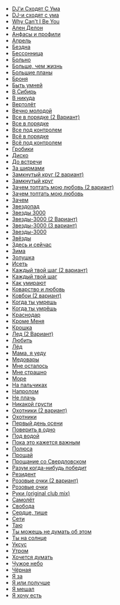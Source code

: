 * [DJ'и Сходят С Ума](DJ'и%20Сходят%20С%20Ума)
* [DJ-и сходят с ума](DJ-и%20сходят%20с%20ума)
* [Why Can't I Be You](Why%20Can't%20I%20Be%20You)
* [Ален Делон](Ален%20Делон)
* [Анфасы и профили](Анфасы%20и%20профили)
* [Апрель](Апрель)
* [Бездна](Бездна)
* [Бессонница](Бессонница)
* [Больно](Больно)
* [Больше, чем жизнь](Больше,%20чем%20жизнь)
* [Большие планы](Большие%20планы)
* [Броня](Броня)
* [Быть умней](Быть%20умней)
* [В Сибирь](В%20Сибирь)
* [В никуда](В%20никуда)
* [Вертолёт](Вертолёт)
* [Вечно молодой](Вечно%20молодой)
* [Все в порядке (2 Вариант)](Все%20в%20порядке%20(2%20Вариант))
* [Все в порядке](Все%20в%20порядке)
* [Все под контролем](Все%20под%20контролем)
* [Всё в порядке](Всё%20в%20порядке)
* [Всё под контролем](Всё%20под%20контролем)
* [Гробики](Гробики)
* [Диско](Диско)
* [До встречи](До%20встречи)
* [За ширмами](За%20ширмами)
* [Замкнутый круг (2 вариант)](Замкнутый%20круг%20(2%20вариант))
* [Замкнутый круг](Замкнутый%20круг)
* [Зачем топтать мою любовь (2 вариант)](Зачем%20топтать%20мою%20любовь%20(2%20вариант))
* [Зачем топтать мою любовь](Зачем%20топтать%20мою%20любовь)
* [Зачем](Зачем)
* [Звездопад](Звездопад)
* [Звезды 3000](Звезды%203000)
* [Звезды-3000 (2 Вариант)](Звезды-3000%20(2%20Вариант))
* [Звезды-3000 (3 вариант)](Звезды-3000%20(3%20вариант))
* [Звезды-3000](Звезды-3000)
* [Звёзды](Звёзды)
* [Здесь и сейчас](Здесь%20и%20сейчас)
* [Зима](Зима)
* [Золушка](Золушка)
* [Исеть](Исеть)
* [Каждый твой шаг (2 вариант)](Каждый%20твой%20шаг%20(2%20вариант))
* [Каждый твой шаг](Каждый%20твой%20шаг)
* [Как умирают](Как%20умирают)
* [Коварство и любовь](Коварство%20и%20любовь)
* [Ковбои (2 вариант)](Ковбои%20(2%20вариант))
* [Когда ты умрешь](Когда%20ты%20умрешь)
* [Когда ты умрёшь](Когда%20ты%20умрёшь)
* [Краснодар](Краснодар)
* [Кроме Меня](Кроме%20Меня)
* [Крошка](Крошка)
* [Лед (2 Вариант)](Лед%20(2%20Вариант))
* [Любить](Любить)
* [Лёд](Лёд)
* [Мама, я уеду](Мама,%20я%20уеду)
* [Медовары](Медовары)
* [Мне осталось](Мне%20осталось)
* [Мне страшно](Мне%20страшно)
* [Море](Море)
* [На пальчиках](На%20пальчиках)
* [Напролом](Напролом)
* [Не плачь](Не%20плачь)
* [Никакой грусти](Никакой%20грусти)
* [Охотники (2 вариант)](Охотники%20(2%20вариант))
* [Охотники](Охотники)
* [Первый день осени](Первый%20день%20осени)
* [Поверить в одно](Поверить%20в%20одно)
* [Под водой](Под%20водой)
* [Пока это кажется важным](Пока%20это%20кажется%20важным)
* [Полюса](Полюса)
* [Прощай](Прощай)
* [Прощание со Свердловском](Прощание%20со%20Свердловском)
* [Разум когда-нибудь победит](Разум%20когда-нибудь%20победит)
* [Резидент](Резидент)
* [Розовые очки (2 вариант)](Розовые%20очки%20(2%20вариант))
* [Розовые очки](Розовые%20очки)
* [Руки (original club mix)](Руки%20(original%20club%20mix))
* [Самолёт](Самолёт)
* [Свобода](Свобода)
* [Сердце, тише](Сердце,%20тише)
* [Сети](Сети)
* [Таю](Таю)
* [Ты можешь не думать об этом](Ты%20можешь%20не%20думать%20об%20этом)
* [Ты на солнце](Ты%20на%20солнце)
* [Уксус](Уксус)
* [Утром](Утром)
* [Хочется думать](Хочется%20думать)
* [Чужое небо](Чужое%20небо)
* [Чёрная](Чёрная)
* [Я за](Я%20за)
* [Я или получше](Я%20или%20получше)
* [Я мешал](Я%20мешал)
* [Я хочу есть](Я%20хочу%20есть)
